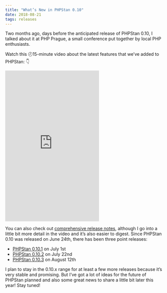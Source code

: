 ```yaml
---
title: "What’s New in PHPStan 0.10"
date: 2018-08-21
tags: releases
---
```


Two months ago, days before the anticipated release of PHPStan 0.10, I talked about it at PHP Prague, a small conference put together by local PHP enthusiasts.

Watch this 🕗15-minute video about the latest features that we’ve added to PHPStan: 👇

<iframe
	height="480"
	src="https://cdn.embedly.com/widgets/media.html?src=https%3A%2F%2Fwww.youtube.com%2Fembed%2Fnfq2zsazpZM%3Ffeature%3Doembed&url=http%3A%2F%2Fwww.youtube.com%2Fwatch%3Fv%3Dnfq2zsazpZM&image=https%3A%2F%2Fi.ytimg.com%2Fvi%2Fnfq2zsazpZM%2Fhqdefault.jpg&key=a19fcc184b9711e1b4764040d3dc5c07&type=text%2Fhtml&schema=youtube"
	frameborder="0"
	allow="accelerometer; autoplay; encrypted-media; gyroscope; picture-in-picture"
	allowfullscreen
	class="w-full mb-8"
></iframe>

You can also check out [comprehensive release notes](https://github.com/phpstan/phpstan/releases/tag/0.10), although I go into a little bit more detail in the video and it’s also easier to digest. Since PHPStan 0.10 was released on June 24th, there has been three point releases:

- [PHPStan 0.10.1](https://github.com/phpstan/phpstan/releases/tag/0.10.1) on July 1st
- [PHPStan 0.10.2](https://github.com/phpstan/phpstan/releases/tag/0.10.2) on July 22nd
- [PHPStan 0.10.3](https://github.com/phpstan/phpstan/releases/tag/0.10.3) on August 12th

I plan to stay in the 0.10.x range for at least a few more releases because it’s very stable and promising. But I’ve got a lot of ideas for the future of PHPStan planned and also some great news to share a little bit later this year! Stay tuned!
